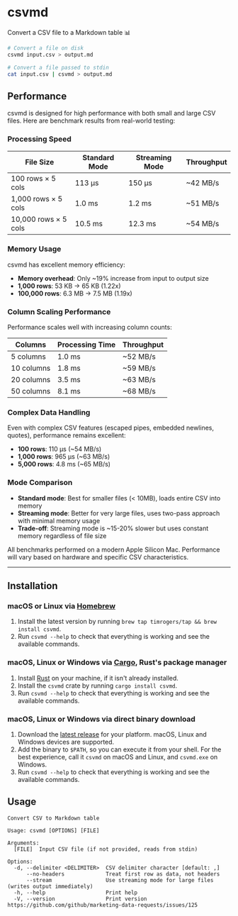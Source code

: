 # csvmd

Convert a CSV file to a Markdown table 📊

```bash
# Convert a file on disk
csvmd input.csv > output.md

# Convert a file passed to stdin
cat input.csv | csvmd > output.md
```

## Performance

csvmd is designed for high performance with both small and large CSV files. Here are benchmark results from real-world testing:

### Processing Speed

| File Size | Standard Mode | Streaming Mode | Throughput |
|-----------|---------------|----------------|------------|
| 100 rows × 5 cols | 113 μs | 150 μs | ~42 MB/s |
| 1,000 rows × 5 cols | 1.0 ms | 1.2 ms | ~51 MB/s |
| 10,000 rows × 5 cols | 10.5 ms | 12.3 ms | ~54 MB/s |

### Memory Usage

csvmd has excellent memory efficiency:

- **Memory overhead**: Only ~19% increase from input to output size
- **1,000 rows**: 53 KB → 65 KB (1.22x)
- **100,000 rows**: 6.3 MB → 7.5 MB (1.19x)

### Column Scaling Performance

Performance scales well with increasing column counts:

| Columns | Processing Time | Throughput |
|---------|----------------|------------|
| 5 columns | 1.0 ms | ~52 MB/s |
| 10 columns | 1.8 ms | ~59 MB/s |
| 20 columns | 3.5 ms | ~63 MB/s |
| 50 columns | 8.1 ms | ~68 MB/s |

### Complex Data Handling

Even with complex CSV features (escaped pipes, embedded newlines, quotes), performance remains excellent:

- **100 rows**: 110 μs (~54 MB/s)
- **1,000 rows**: 965 μs (~63 MB/s)  
- **5,000 rows**: 4.8 ms (~65 MB/s)

### Mode Comparison

- **Standard mode**: Best for smaller files (< 10MB), loads entire CSV into memory
- **Streaming mode**: Better for very large files, uses two-pass approach with minimal memory usage
- **Trade-off**: Streaming mode is ~15-20% slower but uses constant memory regardless of file size

All benchmarks performed on a modern Apple Silicon Mac. Performance will vary based on hardware and specific CSV characteristics.

---

## Installation

### macOS or Linux via [Homebrew](https://brew.sh/)

1. Install the latest version by running `brew tap timrogers/tap && brew install csvmd`.
1. Run `csvmd --help` to check that everything is working and see the available commands.

### macOS, Linux or Windows via [Cargo](https://doc.rust-lang.org/cargo/), Rust's package manager

1. Install [Rust](https://www.rust-lang.org/tools/install) on your machine, if it isn't already installed.
1. Install the `csvmd` crate by running `cargo install csvmd`.
1. Run `csvmd --help` to check that everything is working and see the available commands.

### macOS, Linux or Windows via direct binary download

1. Download the [latest release](https://github.com/timrogers/csvmd/releases/latest) for your platform. macOS, Linux and Windows devices are supported.
2. Add the binary to `$PATH`, so you can execute it from your shell. For the best experience, call it `csvmd` on macOS and Linux, and `csvmd.exe` on Windows.
3. Run `csvmd --help` to check that everything is working and see the available commands.

## Usage

```
Convert CSV to Markdown table

Usage: csvmd [OPTIONS] [FILE]

Arguments:
  [FILE]  Input CSV file (if not provided, reads from stdin)

Options:
  -d, --delimiter <DELIMITER>  CSV delimiter character [default: ,]
      --no-headers             Treat first row as data, not headers
      --stream                 Use streaming mode for large files (writes output immediately)
  -h, --help                   Print help
  -V, --version                Print version
https://github.com/github/marketing-data-requests/issues/125